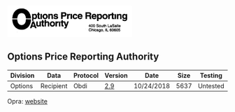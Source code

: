 [![Opra](https://github.com/Open-Markets-Initiative/Directory/blob/master/Logos/Opra.png)](https://www.opraplan.com)


## Options Price Reporting Authority

|Division | Data | Protocol | Version | Date | Size | Testing | Specification|
|--- | --- | --- | --- | --- | --- | --- | ---|
|Options | Recipient | Obdi | [2.9][Opra.Options.Recipient.Obdi.v2.9.Dissector] | 10/24/2018 | 5637 | Untested | [url][Opra.Options.Recipient.Obdi.v2.9.Url] - [pdf][Opra.Options.Recipient.Obdi.v2.9.Pdf]|


Opra: [website](https://www.opraplan.com "Go to Options Price Reporting Authority")


[Opra.Options.Recipient.Obdi.v2.9.Dissector]: https://github.com/Open-Markets-Initiative/wireshark-lua/blob/master/Opra/Opra.Options.Recipient.Obdi.v2.9.Script.Dissector.lua "Options Price Reporting Authority 2.9 Wireshark Dissector"
[Opra.Options.Recipient.Obdi.v2.9.Url]: https://www.opradata.com/specs/opra_output_binary_dr_spec.pdf "Specification url"
[Opra.Options.Recipient.Obdi.v2.9.Pdf]: https://github.com/Open-Markets-Initiative/Directory/blob/master/Specifications/Opra/Opra.Options.Recipient.Bdi.v2.7.pdf "Options Price Reporting Authority 2.9 Pdf"
